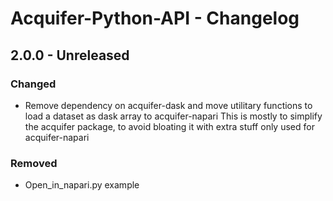 # Acquifer-Python-API - Changelog

## 2.0.0 - Unreleased

### Changed
- Remove dependency on acquifer-dask and move utilitary functions to load a dataset as dask array to acquifer-napari
This is mostly to simplify the acquifer package, to avoid bloating it with extra stuff only used for acquifer-napari

### Removed
- Open_in_napari.py example